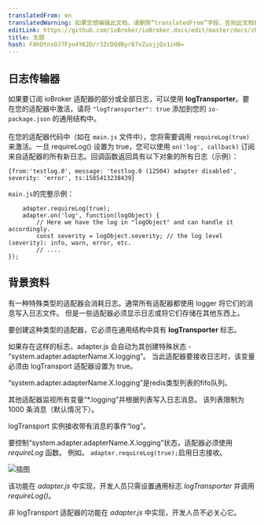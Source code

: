 ```yaml
---
translatedFrom: en
translatedWarning: 如果您想编辑此文档，请删除“translatedFrom”字段，否则此文档将再次自动翻译
editLink: https://github.com/ioBroker/ioBroker.docs/edit/master/docs/zh-cn/dev/logging.md
title: 无题
hash: FAhDtnxOJ7Fyo4YK2D/r3ZcDQdByr87vZusjjQx1iH0=
---
```

## 日志传输器
如果要订阅 ioBroker 适配器的部分或全部日志，可以使用 **logTransporter**。要在您的适配器中激活，请将 `"logTransporter": true` 添加到您的 `io-package.json` 的通用结构中。<br><br>在您的适配器代码中（如在 `main.js` 文件中），您将需要调用 `requireLog(true)` 来激活。一旦 requireLog() 设置为 true，您可以使用 `on('log', callback)` 订阅来自适配器的所有新日志。回调函数返回具有以下对象的所有日志（示例）：

```
{from:'testlog.0', message: 'testlog.0 (12504) adapter disabled', severity: 'error', ts:1585413238439}
```

`main.js`的完整示例：

```
    adapter.requireLog(true);
    adapter.on('log', function(logObject) {
        // Here we have the log in "logObject" and can handle it accordingly.
        const severity = logObject.severity; // the log level (severity): info, warn, error, etc.
        // ....
});
```

## 背景资料
有一种特殊类型的适配器会消耗日志。通常所有适配器都使用 logger 将它们的消息写入日志文件。
但是一些适配器必须显示日志或将它们存储在其他东西上。

要创建这种类型的适配器，它必须在通用结构中具有 **logTransporter** 标志。

如果存在这样的标志，adapter.js 会自动为其创建特殊状态 - “system.adapter.adapterName.X.logging”。
当此适配器要接收日志时，该变量必须由 logTransport 适配器设置为 true。

“system.adapter.adapterName.X.logging”是redis类型列表的fifo队列。

其他适配器监视所有变量“*.logging”并根据列表写入日志消息。
该列表限制为 1000 条消息（默认情况下）。

logTransport 实例接收带有消息的事件“log”。

要控制“system.adapter.adapterName.X.logging”状态，适配器必须使用 *requireLog* 函数。
例如。 ```adapter.requireLog(true);```启用日志接收。

![插图](../../en/dev/media/logging.png)

该功能在 *adapter.js* 中实现，开发人员只需设置通用标志 *logTransporter* 并调用 *requireLog()*。

非 logTransport 适配器的功能在 *adapter.js* 中实现，开发人员不必关心它。